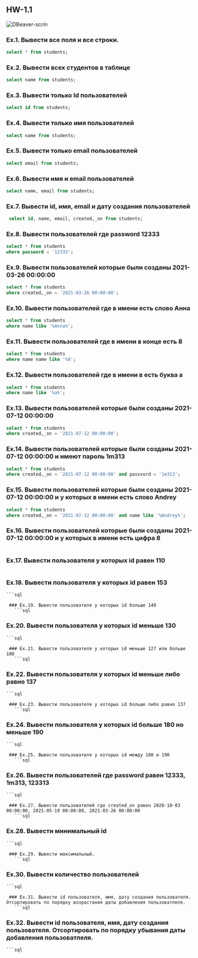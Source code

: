 ## HW-1.1
![DBeaver-scrin](https://user-images.githubusercontent.com/104057573/226921382-61f14731-6553-4702-8e73-fea63fee32a6.png)

 ### Ex.1. Вывести все поля и все строки.
 ```sql
 select * from students;
 ```
 ### Ex.2. Вывести всех студентов в таблице
  ```sql
  select name from students;
 ```
 ### Ex.3. Вывести только Id пользователей
  ```sql
  select id from students;
 ```
 ### Ex.4. Вывести только имя пользователей
  ```sql
 select name from students;
 ```
 ### Ex.5. Вывести только email пользователей
  ```sql
 select email from students;
 ```
 ### Ex.6. Вывести имя и email пользователей
  ```sql
  select name, email from students;
 ```
 ### Ex.7. Вывести id, имя, email и дату создания пользователей
  ```sql
   select id, name, email, created,_on from students;
 ```
 ### Ex.8. Вывести пользователей где password 12333
  ```sql
 select * from students
 where password = '12333';
 ```
 ### Ex.9. Вывести пользователей которые были созданы 2021-03-26 00:00:00
  ```sql
 select * from students
 where created,_on = '2021-03-26 00:00:00';
 ```
 ### Ex.10. Вывести пользователей где в имени есть слово Анна
  ```sql
 select * from students
 where name like '%Anna%';
 ```
 ### Ex.11. Вывести пользователей где в имени в конце есть 8
  ```sql
  select * from students
 where name name like '%8';
 ```
 ### Ex.12. Вывести пользователей где в имени в есть буква а
  ```sql
  select * from students
 where name like '%a%';
 ```
 ### Ex.13. Вывести пользователей которые были созданы 2021-07-12 00:00:00
  ```sql
  select * from students
 where created,_on = '2021-07-12 00:00:00';
 ```
 ### Ex.14. Вывести пользователей которые были созданы 2021-07-12 00:00:00 и имеют пароль 1m313
  ```sql
 select * from students
 where created,_on = '2021-07-12 00:00:00' and passvord = '1m313';
 ```
 ### Ex.15. Вывести пользователей которые были созданы 2021-07-12 00:00:00 и у которых в имени есть слово Andrey
  ```sql
 select * from students
 where created,_on = '2021-07-12 00:00:00' and name like '%Andrey%';
 ```
  ### Ex.16. Вывести пользователей которые были созданы 2021-07-12 00:00:00 и у которых в имени есть цифра 8
   ```sql
 
 ```
  ### Ex.17. Вывести пользователя у которых id равен 110
  ```sql
 
 ```
  ### Ex.18. Вывести пользователя у которых id равен 153
    ```sql
 
 ```
  ### Ex.19. Вывести пользователя у которых id больше 140
    ```sql
 
 ```
  ### Ex.20. Вывести пользователя у которых id меньше 130
    ```sql
 
 ```
  ### Ex.21. Вывести пользователя у которых id меньше 127 или больше 188
    ```sql
 
 ```
  ### Ex.22. Вывести пользователя у которых id меньше либо равно 137
    ```sql
 
 ```
  ### Ex.23. Вывести пользователя у которых id больше либо равно 137
    ```sql
 
 ```
  ### Ex.24. Вывести пользователя у которых id больше 180 но меньше 190
    ```sql
 
 ```
  ### Ex.25. Вывести пользователя у которых id между 180 и 190
    ```sql
 
 ```
  ### Ex.26. Вывести пользователей где password равен 12333, 1m313, 123313
    ```sql
 
 ```
  ### Ex.27. Вывести пользователей где created_on равен 2020-10-03 00:00:00, 2021-05-19 00:00:00, 2021-03-26 00:00:00
    ```sql
 
 ```
  ### Ex.28. Вывести минимальный id 
    ```sql
 
 ```
  ### Ex.29. Вывести максимальный.
    ```sql
 
 ```
  ### Ex.30. Вывести количество пользователей
    ```sql
 
 ```
  ### Ex.31. Вывести id пользователя, имя, дату создания пользователя. Отсортировать по порядку возрастания даты добавления пользоватлеля.
    ```sql
 
 ```
  ### Ex.32. Вывести id пользователя, имя, дату создания пользователя. Отсортировать по порядку убывания даты добавления пользоватлеля.
    ```sql
 
 ```
